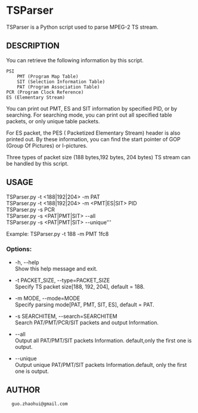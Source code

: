 # TSParser

TSParser is a Python script used to parse MPEG-2 TS stream.

## DESCRIPTION


You can retrieve the following information by this script.

    PSI
        PMT (Program Map Table)
        SIT (Selection Information Table)
        PAT (Program Association Table)
    PCR (Program Clock Reference)
    ES (Elementary Stream)

You can print out PMT, ES and SIT information by specified PID, or by searching. For searching mode, you can print out all specified table packets, or only unique table packets.

For ES packet, the PES ( Packetized Elementary Stream) header is also printed out. By these information, you can find the start pointer of GOP (Group Of Pictures) or I-pictures.

Three types of packet size (188 bytes,192 bytes, 204 bytes) TS stream can be handled by this script. 

## USAGE

 TSParser.py -t <188|192|204> -m PAT    
 TSParser.py -t <188|192|204> -m <PMT|ES|SIT> PID    
 TSParser.py -s PCR     
 TSParser.py -s <PAT|PMT|SIT> --all     
 TSParser.py -s <PAT|PMT|SIT> --unique'''

 Example: TSParser.py -t 188 -m PMT 1fc8

### Options:

* -h, --help  
      Show this help message and exit.

* -t PACKET_SIZE, --type=PACKET_SIZE  
      Specify TS packet size[188, 192, 204], default = 188.

* -m MODE, --mode=MODE  
      Specify parsing mode[PAT, PMT, SIT, ES], default = PAT.

* -s SEARCHITEM, --search=SEARCHITEM  
      Search PAT/PMT/PCR/SIT packets and output Information.

* --all  
      Output all PAT/PMT/SIT packets Information. default,only the first one is output.

* --unique  
      Output unique PAT/PMT/SIT packets Information.default, only the first one is output.

## AUTHOR  
      guo.zhaohui@gmail.com

